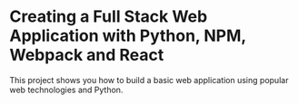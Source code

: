 # Creating a Full Stack Web Application with Python, NPM, Webpack and React

This project shows you how to build a basic web application using popular web technologies and Python.


